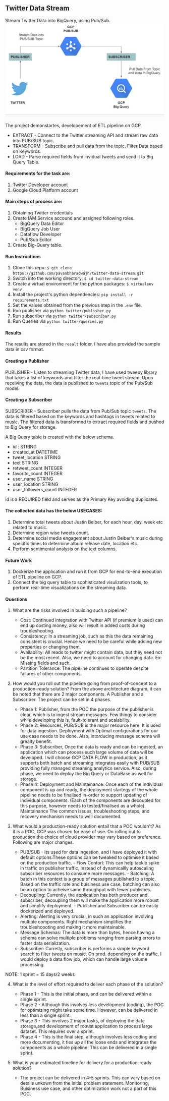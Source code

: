 ## Twitter Data Stream
Stream Twitter Data into BigQuery, using Pub/Sub.
</br>
![alt text](design.jpg?raw=true)
</br>

The project demonstartes, developement of ETL pipeline on GCP.
- EXTRACT - Connect to the Twitter streaming API and stream raw data into PUB/SUB topic.
- TRANSFORM - Subscribe and pull data from the topic. Filter Data based on Keywords. 
- LOAD - Parse required fields from invidual tweets and send it to Big Query Table.

#### Requirements for the task are:

1. Twitter Developer account
2. Google Cloud Platform account

#### Main steps of process are:

1. Obtaining Twitter credentials
2. Create IAM Service accound and assigned following roles.
    - BigQuery Data Editor
    - BigQuery Job User
    - Dataflow Developer
    - Pub/Sub Editor
3. Create Big-Query table.

#### Run Instructions
1. Clone this repo: `$ git clone https://github.com/pavanbharadwajh/twitter-data-stream.git`
2. Switch into the working directory: `$ cd twitter-data-stream`
3. Create a virtual environment for the python packages: `$ virtualenv venv`
4. Install the project's python dependencies: `pip install -r requirements.txt`
5. Set the values obtained from the previous step in the `.env` file.
6. Run publisher via `python twitter/publisher.py`
7. Run subscriber via `python twitter/subscriber.py`
8. Run Queries via `python twitter/queries.py`

#### Results
The results are stored in the `result` folder. I have also provided the sample data in csv format.

#### Creating a Publisher
PUBLISHER - Listen to streaming Twitter data, I have used tweepy library that takes a list of keywords and filter the real-time tweet stream. Upon receiving the data, the data is published to `tweets` topic of the Pub/Sub model.

#### Creating a Subscriber
SUBSCRIBER - Subscriber pulls the data from Pub/Sub topic `tweets`. The data is filtered based on the keywords and hashtags in tweets related to music. The filtered data is transformed to extract required fields and pushed to Big Query for storage.

A Big Query table is created with the below schema.
- id :	STRING	
- created_at	DATETIME		
- tweet_location	STRING		
- text	STRING		
- retweet_count	INTEGER		
- favorite_count	INTEGER		
- user_name	STRING		
- user_location	STRING		
- user_followers_count	INTEGER		

id is a REQUIRED field and serves as the Primary Key avoiding duplicates.

#### The collected data has the below USECASES:
 1. Determine total tweets about Justin Beiber, for each hour, day, week etc related to music.
 2. Determine region wise tweets count.
 3. Determine social media engagement about Justin Beiber's music during specific times to determine album release date, location etc.
 4. Perform sentimental analysis on the text columns. 

 #### Future Work
 1. Dockerize the application and run it from GCP for end-to-end execution of ETL pipeline on GCP.
 2. Connect the big query table to sophisticated visulization tools, to perform real-time visualizations on the streaming data.

 #### Questions
 1. What are the risks involved in building such a pipeline?
     - Cost: Continued integration with Twitter API (if premium is used) can end up costing money, also will result in added costs during troubleshooting.
     - Consistency: In a streaming job, such as this the data remaining consistent is crucial. Hence we need to be careful while adding new properties or changing them.
     - Availability: All reads to twitter might contain data, but they need not be the most recent. Also, we need to account for changing data. Ex: Missing fields and such.
     - Partition Tolerance: The pipeline continues to operate despite failures of other components.

 2. How would you roll out the pipeline going from proof-of-concept to a production-ready solution?
 From the above architecture diagram, it can be noted that there are 2 major components. A Publisher and a Subscriber. The project can be set in 4 phases. 
     - Phase 1: Publisher, from the POC the purpose of the publisher is clear, which is to ingest stream messages. Few things to consider while developing this is, fault-tolerant and scalability.
     - Phase 2: Resources, PUB/SUB is the major resource here. It is used for data ingestion. Deployment with Optimal configurations for our use case needs to be done. Also, intorducing message schema will grealty benefit.
     - Phase 3: Subscriber, Once the data is ready and can be ingested, an application which can process such large volume of data will be developed. I will choose GCP DATA FLOW in production, as it supports both batch and streaming integrates easily with PUB/SUB providing fully managed streaming analytics service. Also, during phase, we need to deploy the Big Query or DataBase as well for storage.
     - Phase 4: Deployment and Maintainance. Once each of the individual component is up and ready, the deployment startegy of the whole pipeline needs to be finalised in-order to support updating of individual components. (Each of the components are decoupled for this purpose, however needs to tested/finalised as a whole). Maintainance The common issues, troubleshooting steps, and recovery mechanism needs to well documented.

 3. What would a production-ready solution entail that a POC wouldn't?
 As it is a POC, GCP was chosen for ease of use. On rolling out to production the choice of cloud provider may vary based on preference. Following are major changes.
      - PUB/SUB - Its used for data ingestion, and I have deployed it with default options.These options can be tweaked to optimise it based on the production traffic.
            - Flow Contorl: This can help tackle spike in traffic on publisher traffic, instead of dynamicallly autoscaling subscriber resources to consume more messages.
            - Batching: A batch in this context is a group of messages published to a topic.  
            Based on the traffic rate and buisiness use case, batching can also be an option to acheive same throughput with fewer publishes.
      - Decoupling: Currently, the application has both producer and subscriber, decoupling them will make the application more robust and simplify deployment.
            - Publisher and Subscriber can be easily dockerized and deployed.
      - Alerting: Alerting is very crucial, in such an application involving multiple components. Right mechanism  simplifies the troubleshoooting and making it more maintainable.
      - Message Schemas: The data is more than bytes, hence having a schema can solve multiple problems ranging from parsing errors to faster data serialization.
      - Subscriber: Curretly, subscriber is performs a simple keyword search to filter tweets on music. On prod. depending on the traffic, I would deploy a data flow job, which can handle large volume processing.

NOTE: 1 sprint = 15 days/2 weeks

 4. What is the level of effort required to deliver each phase of the solution?
     - Phase 1 - This is the initial phase, and can be delivered within a single sprint.
     - Phase 2 - Although this involves less development (coding), the POC for optimizing might take some time. However, can be delivered in less than a single sprint.
     - Phase 3 - This involves 2 major tasks, of deploying the data storage,and development of robust application to process large dataset. This requires over a sprint.
     - Phase 4 - This is the final step, although involves less coding and more documenting, it ties up all the loose ends and integrates the components as a whole pipeline. This can be delivered in a single sprint.

 5. What is your estimated timeline for delivery for a production-ready solution?
     - The project can be delivered in 4-5 sprints. This can vary based on details unkown from the initial problem statement. Monitoring, Buisiness use case, and other optimization work not a part of this POC.

